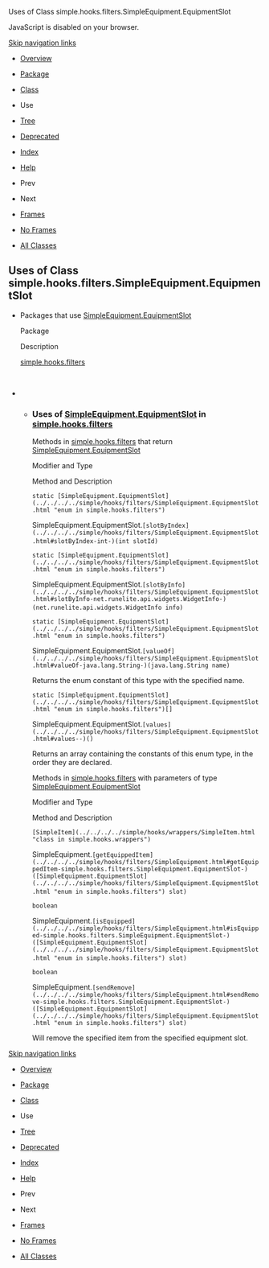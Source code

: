 Uses of Class simple.hooks.filters.SimpleEquipment.EquipmentSlot   <!-- try { if (location.href.indexOf('is-external=true') == -1) { parent.document.title="Uses of Class simple.hooks.filters.SimpleEquipment.EquipmentSlot"; } } catch(err) { } //-->

JavaScript is disabled on your browser.

[Skip navigation links](#skip.navbar.top "Skip navigation links")

*   [Overview](../../../../overview-summary.html)
*   [Package](../package-summary.html)
*   [Class](../../../../simple/hooks/filters/SimpleEquipment.EquipmentSlot.html "enum in simple.hooks.filters")
*   Use
*   [Tree](../package-tree.html)
*   [Deprecated](../../../../deprecated-list.html)
*   [Index](../../../../index-files/index-1.html)
*   [Help](../../../../help-doc.html)

*   Prev
*   Next

*   [Frames](../../../../index.html?simple/hooks/filters/class-use/SimpleEquipment.EquipmentSlot.html)
*   [No Frames](SimpleEquipment.EquipmentSlot.html)

*   [All Classes](../../../../allclasses-noframe.html)

<!-- allClassesLink = document.getElementById("allclasses\_navbar\_top"); if(window==top) { allClassesLink.style.display = "block"; } else { allClassesLink.style.display = "none"; } //-->

Uses of Class  
simple.hooks.filters.SimpleEquipment.EquipmentSlot
------------------------------------------------------------------

*   Packages that use [SimpleEquipment.EquipmentSlot](../../../../simple/hooks/filters/SimpleEquipment.EquipmentSlot.html "enum in simple.hooks.filters") 
    
    Package
    
    Description
    
    [simple.hooks.filters](#simple.hooks.filters)
    
     
    
*   *   ### Uses of [SimpleEquipment.EquipmentSlot](../../../../simple/hooks/filters/SimpleEquipment.EquipmentSlot.html "enum in simple.hooks.filters") in [simple.hooks.filters](../../../../simple/hooks/filters/package-summary.html)
        
        Methods in [simple.hooks.filters](../../../../simple/hooks/filters/package-summary.html) that return [SimpleEquipment.EquipmentSlot](../../../../simple/hooks/filters/SimpleEquipment.EquipmentSlot.html "enum in simple.hooks.filters") 
        
        Modifier and Type
        
        Method and Description
        
        `static [SimpleEquipment.EquipmentSlot](../../../../simple/hooks/filters/SimpleEquipment.EquipmentSlot.html "enum in simple.hooks.filters")`
        
        SimpleEquipment.EquipmentSlot.`[slotByIndex](../../../../simple/hooks/filters/SimpleEquipment.EquipmentSlot.html#slotByIndex-int-)(int slotId)` 
        
        `static [SimpleEquipment.EquipmentSlot](../../../../simple/hooks/filters/SimpleEquipment.EquipmentSlot.html "enum in simple.hooks.filters")`
        
        SimpleEquipment.EquipmentSlot.`[slotByInfo](../../../../simple/hooks/filters/SimpleEquipment.EquipmentSlot.html#slotByInfo-net.runelite.api.widgets.WidgetInfo-)(net.runelite.api.widgets.WidgetInfo info)` 
        
        `static [SimpleEquipment.EquipmentSlot](../../../../simple/hooks/filters/SimpleEquipment.EquipmentSlot.html "enum in simple.hooks.filters")`
        
        SimpleEquipment.EquipmentSlot.`[valueOf](../../../../simple/hooks/filters/SimpleEquipment.EquipmentSlot.html#valueOf-java.lang.String-)(java.lang.String name)`
        
        Returns the enum constant of this type with the specified name.
        
        `static [SimpleEquipment.EquipmentSlot](../../../../simple/hooks/filters/SimpleEquipment.EquipmentSlot.html "enum in simple.hooks.filters")[]`
        
        SimpleEquipment.EquipmentSlot.`[values](../../../../simple/hooks/filters/SimpleEquipment.EquipmentSlot.html#values--)()`
        
        Returns an array containing the constants of this enum type, in the order they are declared.
        
        Methods in [simple.hooks.filters](../../../../simple/hooks/filters/package-summary.html) with parameters of type [SimpleEquipment.EquipmentSlot](../../../../simple/hooks/filters/SimpleEquipment.EquipmentSlot.html "enum in simple.hooks.filters") 
        
        Modifier and Type
        
        Method and Description
        
        `[SimpleItem](../../../../simple/hooks/wrappers/SimpleItem.html "class in simple.hooks.wrappers")`
        
        SimpleEquipment.`[getEquippedItem](../../../../simple/hooks/filters/SimpleEquipment.html#getEquippedItem-simple.hooks.filters.SimpleEquipment.EquipmentSlot-)([SimpleEquipment.EquipmentSlot](../../../../simple/hooks/filters/SimpleEquipment.EquipmentSlot.html "enum in simple.hooks.filters") slot)` 
        
        `boolean`
        
        SimpleEquipment.`[isEquipped](../../../../simple/hooks/filters/SimpleEquipment.html#isEquipped-simple.hooks.filters.SimpleEquipment.EquipmentSlot-)([SimpleEquipment.EquipmentSlot](../../../../simple/hooks/filters/SimpleEquipment.EquipmentSlot.html "enum in simple.hooks.filters") slot)` 
        
        `boolean`
        
        SimpleEquipment.`[sendRemove](../../../../simple/hooks/filters/SimpleEquipment.html#sendRemove-simple.hooks.filters.SimpleEquipment.EquipmentSlot-)([SimpleEquipment.EquipmentSlot](../../../../simple/hooks/filters/SimpleEquipment.EquipmentSlot.html "enum in simple.hooks.filters") slot)`
        
        Will remove the specified item from the specified equipment slot.
        

[Skip navigation links](#skip.navbar.bottom "Skip navigation links")

*   [Overview](../../../../overview-summary.html)
*   [Package](../package-summary.html)
*   [Class](../../../../simple/hooks/filters/SimpleEquipment.EquipmentSlot.html "enum in simple.hooks.filters")
*   Use
*   [Tree](../package-tree.html)
*   [Deprecated](../../../../deprecated-list.html)
*   [Index](../../../../index-files/index-1.html)
*   [Help](../../../../help-doc.html)

*   Prev
*   Next

*   [Frames](../../../../index.html?simple/hooks/filters/class-use/SimpleEquipment.EquipmentSlot.html)
*   [No Frames](SimpleEquipment.EquipmentSlot.html)

*   [All Classes](../../../../allclasses-noframe.html)

<!-- allClassesLink = document.getElementById("allclasses\_navbar\_bottom"); if(window==top) { allClassesLink.style.display = "block"; } else { allClassesLink.style.display = "none"; } //-->
